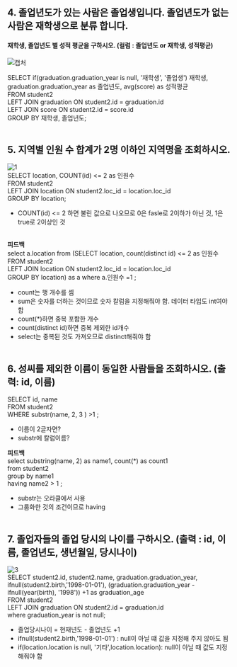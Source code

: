 ## 4. 졸업년도가 있는 사람은 졸업생입니다. 졸업년도가 없는 사람은 재학생으로 분류 합니다. <br>
#### 재학생, 졸업년도 별 성적 평균을 구하시오. (컬럼 : 졸업년도 or 재학생, 성적평균)			<br>

![캡처](https://user-images.githubusercontent.com/59272674/89805484-ab996b80-db70-11ea-9a47-ddfd688685aa.JPG)<br>

SELECT if(graduation.graduation_year is null, '재학생', '졸업생') 재학생, graduation.graduation_year as 졸업년도, avg(score) as 성적평균<br>
FROM student2 <br>
LEFT JOIN graduation ON student2.id = graduation.id<br>
LEFT JOIN score ON student2.id = score.id<br>
GROUP BY 재학생, 졸업년도;<br><br>


## 5. 지역별 인원 수 합계가 2명 이하인 지역명을 조회하시오.		<br>
![1](https://user-images.githubusercontent.com/59272674/89805537-be13a500-db70-11ea-9c3b-f056f6670232.JPG)<br>
SELECT location, COUNT(id) <= 2 as 인원수<br>
FROM student2<br>
LEFT JOIN location ON student2.loc_id = location.loc_id<br>
GROUP BY location;<br>
- COUNT(id) <= 2 하면 불린 값으로 나오므로 0은 fasle로 2이하가 아닌 것, 1은 true로 2이상인 것<br><br>

**피드백**<br>
select a.location from (SELECT location, count(distinct id) <= 2 as 인원수<br>
FROM student2<br>
LEFT JOIN location ON student2.loc_id = location.loc_id<br>
GROUP BY location) as a where a.인원수 =1 ;<br>

- count는 행 개수를 셈
- sum은 숫자를 더하는 것이므로 숫자 칼럼을 지정해줘야 함. 데이터 타입도 int여야 함
- count(*)하면 중복 포함한 개수
- count(distinct id)하면 중복 제외한 id개수
- select는 중복된 것도 가져오므로 distinct해줘야 함<br><br>

## 6. 성씨를 제외한 이름이 동일한 사람들을 조회하시오. (출력: id, 이름)		<br>	
SELECT id, name<br>
FROM student2 <br>
WHERE substr(name, 2, 3 ) >1 ;<br>
- 이름이 2글자면?
- substr에 칼럼이름?

**피드백**<br>
select substring(name, 2) as name1, count(*) as count1<br>
from student2<br>
group by name1 <br>
having name2 > 1 ;<br>
- substr는 오라클에서 사용
- 그룹화한 것의 조건이므로 having<br><br>

## 7. 졸업자들의 졸업 당시의 나이를 구하시오. (출력 : id, 이름, 졸업년도, 생년월일, 당시나이)	<br>
![3](https://user-images.githubusercontent.com/59272674/89805558-c966d080-db70-11ea-8cf8-c0cfb4c7f2ac.JPG)<br>
SELECT student2.id, student2.name, graduation.graduation_year, ifnull(student2.birth,'1998-01-01'), (graduation.graduation_year - ifnull(year(birth), '1998')) +1  as graduation_age<br>
FROM student2<br>
LEFT JOIN graduation ON student2.id = graduation.id<br>
where graduation_year is not null;<br>
- 졸업당시나이 = 현재년도 - 졸업년도 +1
- ifnull(student2.birth,'1998-01-01') : null이 아닐 떄 값을 지정해 주지 않아도 됨
- if(location.location is null, '기타',location.location): null이 아닐 때 값도 지정해줘야 함


